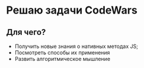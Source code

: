 # Решаю задачи CodeWars

## Для чего?
 - Получить новые знания о нативных методах JS;
 - Посмотреть способы их применения
 - Развить алгоритмическое мышление